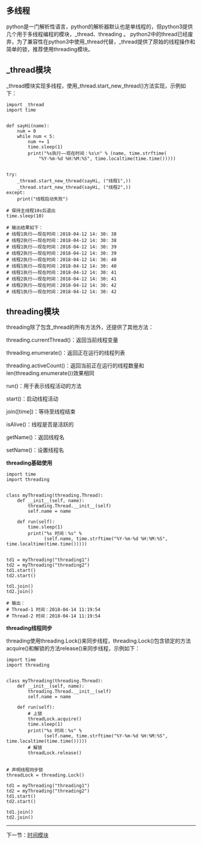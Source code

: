 多线程
----------
python是一门解析性语言，python的解析器默认也是单线程的，但python3提供几个用于多线程编程的模块，_thread、threading
。
python2中的thread已经废弃，为了兼容性在python3中使用_thread代替，_thread提供了原始的线程操作和简单的锁，推荐使用threading模块。


## _thread模块 ##
_thread模块实现多线程，使用_thread.start_new_thread()方法实现，示例如下：
```
import _thread
import time


def sayHi(name):
    num = 0
    while num < 5:
        num += 1
        time.sleep(1)
        print("%s执行——现在时间：%s\n" % (name, time.strftime(
            "%Y-%m-%d %H:%M:%S", time.localtime(time.time()))))


try:
    _thread.start_new_thread(sayHi, ("线程1",))
    _thread.start_new_thread(sayHi, ("线程2",))
except:
    print("线程启动失败")

# 保持主线程10s后退出
time.sleep(10)

# 输出结果如下：
# 线程1执行——现在时间：2018-04-12 14: 30: 38
# 线程2执行——现在时间：2018-04-12 14: 30: 38
# 线程1执行——现在时间：2018-04-12 14: 30: 39
# 线程2执行——现在时间：2018-04-12 14: 30: 39
# 线程2执行——现在时间：2018-04-12 14: 30: 40
# 线程1执行——现在时间：2018-04-12 14: 30: 40
# 线程1执行——现在时间：2018-04-12 14: 30: 41
# 线程2执行——现在时间：2018-04-12 14: 30: 41
# 线程2执行——现在时间：2018-04-12 14: 30: 42
# 线程1执行——现在时间：2018-04-12 14: 30: 42
```

## threading模块 ##

threading除了包含_thread的所有方法外，还提供了其他方法：

threading.currentThread()：返回当前线程变量

threading.enumerate()：返回正在运行的线程列表

threading.activeCount()：返回当前正在运行的线程数量和len(threading.enumerate())效果相同

run()：用于表示线程活动的方法

start()：启动线程活动

join([time])：等待至线程结束

isAlive()：线程是否是活跃的

getName()：返回线程名

setName()：设置线程名


**threading基础使用**

```
import time
import threading


class myThreading(threading.Thread):
    def __init__(self, name):
        threading.Thread.__init__(self)
		self.name = name

    def run(self):
        time.sleep(1)
        print("%s 时间：%s" %
              (self.name, time.strftime("%Y-%m-%d %H:%M:%S", time.localtime(time.time()))))


td1 = myThreading("threading1")
td2 = myThreading("threading2")
td1.start()
td2.start()

td1.join()
td2.join()

# 输出：
# Thread-1 时间：2018-04-14 11:19:54
# Thread-2 时间：2018-04-14 11:19:54
```

**threading线程同步**

threading使用threading.Lock()来同步线程，threading.Lock()包含锁定的方法acquire()和解锁的方法release()来同步线程，示例如下：

```
import time
import threading


class myThreading(threading.Thread):
    def __init__(self, name):
        threading.Thread.__init__(self)
		self.name = name

    def run(self):
        # 上锁
        threadLock.acquire()
        time.sleep(1)
        print("%s 时间：%s" %
              (self.name, time.strftime("%Y-%m-%d %H:%M:%S", time.localtime(time.time()))))
        # 解锁
        threadLock.release()


# 声明线程同步锁
threadLock = threading.Lock()

td1 = myThreading("threading1")
td2 = myThreading("threading2")
td1.start()
td2.start()

td1.join()
td2.join()

```



----------

下一节：[时间模块](时间模块.md)



